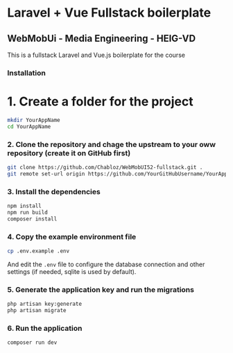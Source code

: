 # Laravel + Vue Fullstack boilerplate

## WebMobUi - Media Engineering - HEIG-VD

This is a fullstack Laravel and Vue.js boilerplate for the course

### Installation

# 1. Create a folder for the project

```bash
mkdir YourAppName
cd YourAppName
```

### 2. Clone the repository and chage the upstream to your oww repository (create it on GitHub first)

```bash
git clone https://github.com/Chabloz/WebMobUI52-fullstack.git .
git remote set-url origin https://github.com/YourGitHubUsername/YourAppName.git
```

### 3. Install the dependencies

```bash
npm install
npm run build
composer install
```

### 4. Copy the example environment file

```bash
cp .env.example .env
```

And edit the `.env` file to configure the database connection and other settings (if needed, sqlite is used by default).

### 5. Generate the application key and run the migrations

```bash
php artisan key:generate
php artisan migrate
```

### 6. Run the application

```bash
composer run dev
```